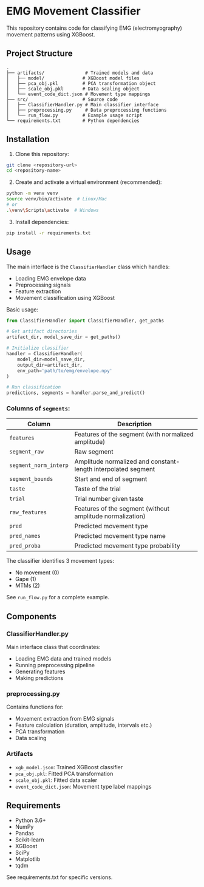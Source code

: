 # EMG Movement Classifier

This repository contains code for classifying EMG (electromyography) movement patterns using XGBoost.

## Project Structure

```
.
├── artifacts/               # Trained models and data
│   ├── model/              # XGBoost model files
│   ├── pca_obj.pkl         # PCA transformation object
│   ├── scale_obj.pkl       # Data scaling object
│   └── event_code_dict.json # Movement type mappings
├── src/                    # Source code
│   ├── ClassifierHandler.py # Main classifier interface
│   ├── preprocessing.py     # Data preprocessing functions
│   └── run_flow.py         # Example usage script
└── requirements.txt        # Python dependencies
```

## Installation

1. Clone this repository:
```bash
git clone <repository-url>
cd <repository-name>
```

2. Create and activate a virtual environment (recommended):
```bash
python -m venv venv
source venv/bin/activate  # Linux/Mac
# or
.\venv\Scripts\activate  # Windows
```

3. Install dependencies:
```bash
pip install -r requirements.txt
```

## Usage

The main interface is the `ClassifierHandler` class which handles:

- Loading EMG envelope data
- Preprocessing signals
- Feature extraction
- Movement classification using XGBoost

Basic usage:

```python
from ClassifierHandler import ClassifierHandler, get_paths

# Get artifact directories
artifact_dir, model_save_dir = get_paths()

# Initialize classifier
handler = ClassifierHandler(
    model_dir=model_save_dir,
    output_dir=artifact_dir,
    env_path='path/to/emg/envelope.npy'
)

# Run classification
predictions, segments = handler.parse_and_predict()
```

### Columns of `segments`:

| Column | Description |
|--------|-------------|
| `features` | Features of the segment (with normalized amplitude) |
| `segment_raw` | Raw segment |
| `segment_norm_interp` | Amplitude normalized and constant-length interpolated segment |
| `segment_bounds` | Start and end of segment |
| `taste` | Taste of the trial |
| `trial` | Trial number given taste |
| `raw_features` | Features of the segment (without amplitude normalization) |
| `pred` | Predicted movement type |
| `pred_names` | Predicted movement type name |
| `pred_proba` | Predicted movement type probability |

The classifier identifies 3 movement types:
- No movement (0)
- Gape (1)
- MTMs (2)

See `run_flow.py` for a complete example.

## Components

### ClassifierHandler.py

Main interface class that coordinates:
- Loading EMG data and trained models
- Running preprocessing pipeline
- Generating features
- Making predictions

### preprocessing.py

Contains functions for:
- Movement extraction from EMG signals
- Feature calculation (duration, amplitude, intervals etc.)
- PCA transformation
- Data scaling

### Artifacts

- `xgb_model.json`: Trained XGBoost classifier
- `pca_obj.pkl`: Fitted PCA transformation
- `scale_obj.pkl`: Fitted data scaler
- `event_code_dict.json`: Movement type label mappings

## Requirements

- Python 3.6+
- NumPy
- Pandas
- Scikit-learn
- XGBoost
- SciPy
- Matplotlib
- tqdm

See requirements.txt for specific versions.
